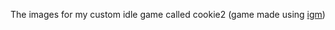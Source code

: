 The images for my custom idle game called cookie2 (game made using [igm](https://orteil.dashnet.org/igm/))

